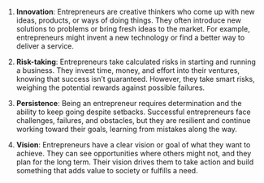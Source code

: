 

1. **Innovation**: Entrepreneurs are creative thinkers who come up with new ideas, products, or ways of doing things. They often introduce new solutions to problems or bring fresh ideas to the market. For example, entrepreneurs might invent a new technology or find a better way to deliver a service.

2. **Risk-taking**: Entrepreneurs take calculated risks in starting and running a business. They invest time, money, and effort into their ventures, knowing that success isn’t guaranteed. However, they take smart risks, weighing the potential rewards against possible failures.

3. **Persistence**: Being an entrepreneur requires determination and the ability to keep going despite setbacks. Successful entrepreneurs face challenges, failures, and obstacles, but they are resilient and continue working toward their goals, learning from mistakes along the way.

4. **Vision**: Entrepreneurs have a clear vision or goal of what they want to achieve. They can see opportunities where others might not, and they plan for the long term. Their vision drives them to take action and build something that adds value to society or fulfills a need.

